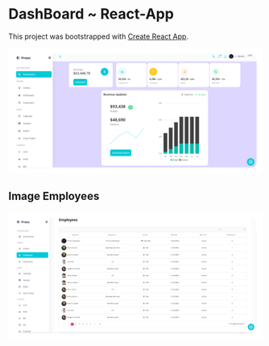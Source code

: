 # DashBoard ~ React-App

This project was bootstrapped with [Create React App](https://github.com/facebook/create-react-app).

![](https://github.com/wjmmk/DashBoard-ReactAndTailwind/blob/main/public/viwe.png)

## Image Employees
![](https://github.com/wjmmk/DashBoard-ReactAndTailwind/blob/main/public/employe.png)
